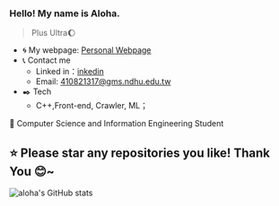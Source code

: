  ### Hello!  My name is Aloha.
> Plus Ultra:moon:

- :cyclone: My webpage:
  [Personal Webpage](https://aloha1357.github.io./My_first-web/)  
- :telephone_receiver: Contact me
  - Linked in：[inkedin](https://www.linkedin.com/in/aloha1357/)
  - Email: 410821317@gms.ndhu.edu.tw
- :black_nib: Tech
  - C++,Front-end, Crawler, ML；
  

:school: Computer Science and Information Engineering Student

**:star: Please star any repositories you like! Thank You :blush:~**
---
![aloha's GitHub stats](https://github-readme-stats.vercel.app/api?username=aloha1357&bg_color=30,e96443,904e95&title_color=fff&text_color=fff)
 
